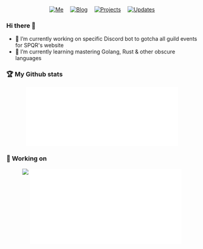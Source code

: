 <p align="center">
  <a href="https://teddyfontaine.fr" target="_blank"><img src='https://icones8.fr/vue-static/landings/animated-icons-new/icons/color/quote/quote.svg' alt="Me" title="Me" height='55px'/></a>　
  <a href="https://sheol.fr" target="_blank"><img src='https://icones8.fr/vue-static/landings/animated-icons-new/icons/color/light-on/light-on.svg' alt="Blog" title="Blog" height='55px'/></a>　
  <a href="https://teddyfontaine.fr/portfolio" target="_blank"><img src='https://icones8.fr/vue-static/landings/animated-icons-new/icons/color/rocket/rocket.svg' alt="Projects" title="Projects" height='55px'/></a>　
  <a href="https://twitter.com/sheolfr" target="_blank"><img src='https://icones8.fr/vue-static/landings/animated-icons-new/icons/color/bell/bell.svg' alt="Updates" title="Updates" height='55px'/></a>
</p>

### Hi there 👋

- 🔭 I’m currently working on specific Discord bot to gotcha all guild events for SPQR's website
- 🌱 I’m currently learning mastering Golang, Rust & other obscure languages

### 🏆 My Github stats

<a href="https://profile-summary-for-github.com/user/tfsheol"><p align="center">
  <img align=top width="400" src="https://raw.githubusercontent.com/tfSheol/tfSheol/main/github-repo-metrics.svg">
  <img align=top width="400" src="https://raw.githubusercontent.com/tfSheol/tfSheol/main/github-languages-metrics.svg">
</p></a>

### 🚀 Working on

<p align="center">
  <a href="https://wakatime.com/"><img align=top width="400" src="https://raw.githubusercontent.com/tfSheol/tfSheol/main/github-wakatime-metrics.svg"></a>
  <a href="https://github.com/tfSheol?tab=stars"><img align=top width="400" src="https://raw.githubusercontent.com/tfSheol/tfSheol/main/github-starred-metrics.svg"></a>
</p>

<!--
**tfSheol/tfSheol** is a ✨ _special_ ✨ repository because its `README.md` (this file) appears on your GitHub profile.

Here are some ideas to get you started:

- 🔭 I’m currently working on ...
- 🌱 I’m currently learning ...
- 👯 I’m looking to collaborate on ...
- 🤔 I’m looking for help with ...
- 💬 Ask me about ...
- 📫 How to reach me: ...
- 😄 Pronouns: ...
- ⚡ Fun fact: ...
-->
